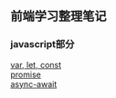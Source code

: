 ## 前端学习整理笔记

### javascript部分
  [var, let, const](https://github.com/wangQiaoBrother/javascript-basic-learn/issues/3)  
  [promise](https://github.com/wangQiaoBrother/javascript-basic-learn/issues/1)  
  [async-await](https://github.com/wangQiaoBrother/javascript-basic-learn/issues/2)  
  

